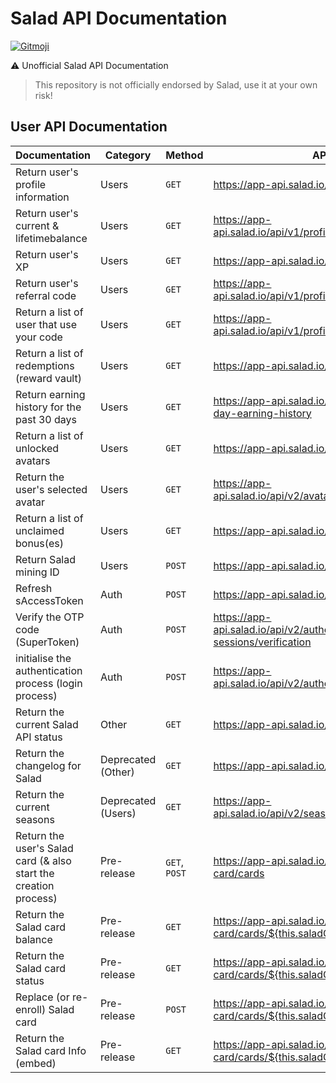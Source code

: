 # Salad API Documentation
<a href="https://gitmoji.dev">
  <img src="https://img.shields.io/badge/gitmoji-%20😜%20😍-FFDD67.svg?style=flat-square" alt="Gitmoji">
</a>

⚠️ Unofficial Salad API Documentation
> This repository is not officially endorsed by Salad, use it at your own risk!

## User API Documentation

| Documentation | Category | Method | API |
| --- | --- | --- | --- |
| Return user's profile information | Users | `GET` | https://app-api.salad.io/api/v1/profile |
| Return user's current & lifetimebalance | Users | `GET` | https://app-api.salad.io/api/v1/profile/balance |
| Return user's XP | Users | `GET` | https://app-api.salad.io/api/v1/profile/xp |
| Return user's referral code | Users | `GET` | https://app-api.salad.io/api/v1/profile/referral-code |
| Return a list of user that use your code | Users | `GET` | https://app-api.salad.io/api/v1/profile/referrals |
| Return a list of redemptions (reward vault) | Users | `GET` | https://app-api.salad.io/api/v2/redemptions |
| Return earning history for the past 30 days | Users | `GET` | https://app-api.salad.io/api/v2/reports/30-day-earning-history |
| Return a list of unlocked avatars | Users | `GET` | https://app-api.salad.io/api/v2/avatars |
| Return the user's selected avatar | Users | `GET` | https://app-api.salad.io/api/v2/avatars/selected |
| Return a list of unclaimed bonus(es) | Users | `GET` | https://app-api.salad.io/api/v2/bonuses |
| Return Salad mining ID | Users | `POST` | https://app-api.salad.io/api/v2/machines |
| Refresh sAccessToken | Auth | `POST` | https://app-api.salad.io/auth/session/refresh |
| Verify the OTP code (SuperToken) | Auth | `POST` | https://app-api.salad.io/api/v2/authentication-sessions/verification |
| initialise the authentication process (login process) | Auth | `POST` | https://app-api.salad.io/api/v2/authentication-sessions |
| Return the current Salad API status | Other | `GET` | https://app-api.salad.io/health/ready |
| Return the changelog for Salad | Deprecated (Other) | `GET` | https://app-api.salad.io/api/v2/changelog |
| Return the current seasons | Deprecated (Users) | `GET` | https://app-api.salad.io/api/v2/seasons/current |
| Return the user's Salad card (& also start the creation process) | Pre-release | `GET`, `POST` | https://app-api.salad.io/api/v2/salad-card/cards |
| Return the Salad card balance | Pre-release | `GET` | https://app-api.salad.io/api/v2/salad-card/cards/${this.saladCard?.cardId}/balance |
| Return the Salad card status | Pre-release | `GET` | https://app-api.salad.io/api/v2/salad-card/cards/${this.saladCard?.cardId}/locked |
| Replace (or re-enroll) Salad card | Pre-release | `POST` | https://app-api.salad.io/api/v2/salad-card/cards/${this.saladCard?.cardId}/replace |
| Return the Salad card Info (embed) | Pre-release | `GET` | https://app-api.salad.io/api/v2/salad-card/cards/${this.saladCard?.cardId}/embed |